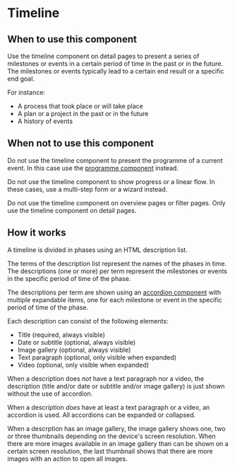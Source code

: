 # Timeline

## When to use this component

Use the timeline component on detail pages to present a series of milestones or events in a certain period of time in the past or in the future. The milestones or events typically lead to a certain end result or a specific end goal.

For instance:
* A process that took place or will take place
* A plan or a project in the past or in the future
* A history of events

## When not to use this component

Do not use the timeline component to present the programme of a current event. In this case use the <a href="{{path './programme.html'}}">programme component</a> instead.

Do not use the timeline component to show progress or a linear flow. In these cases, use a multi-step form or a wizard instead.

Do not use the timeline component on overview pages or filter pages. Only use the timeline component on detail pages.

## How it works

A timeline is divided in phases using an HTML description list.

The terms of the description list represent the names of the phases in time. The descriptions (one or more) per term represent the milestones or events in the specific period of time of the phase.

The descriptions per term are shown using an <a href="{{path './accordion.html'}}">accordion component</a> with multiple expandable items, one for each milestone or event in the specific period of time of the phase.

Each description can consist of the following elements:

* Title (required, always visible)
* Date or subtitle (optional, always visible)
* Image gallery (optional, always visible)
* Text paragraph (optional, only visible when expanded)
* Video (optional, only visible when expanded)

When a description does *not* have a text paragraph nor a video, the description (title and/or date or subtitle and/or image gallery) is just shown without the use of accordion.

When a description *does* have at least a text paragraph or a video, an accordion is used. All accordions can be expanded or collapsed.

When a descrption has an image gallery, the image gallery shows one, two or three thumbnails depending on the device's screen resolution. When there are more images available in an image gallery than can be shown on a certain screen resolution, the last thumbnail shows that there are more images with an action to open all images.